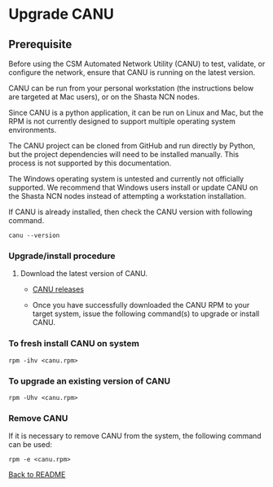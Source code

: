 # Upgrade CANU

## Prerequisite

Before using the CSM Automated Network Utility (CANU) to test, validate, or configure the network, ensure that CANU is running on the latest version.

CANU can be run from your personal workstation (the instructions below are targeted at Mac users), or on the Shasta NCN nodes.

Since CANU is a python application, it can be run on Linux and Mac, but the RPM is not currently designed to support multiple operating system environments.

The CANU project can be cloned from GitHub and run directly by Python, but the project dependencies will need to be installed manually. This process is not supported by this documentation.

The Windows operating system is untested and currently not officially supported.  We recommend that Windows users install or update CANU on the Shasta NCN nodes instead of attempting a workstation installation.

If CANU is already installed, then check the CANU version with following command.

```text
canu --version
```

### Upgrade/install procedure

1. Download the latest version of CANU.  

   * [CANU releases](https://github.com/Cray-HPE/canu/releases)

   * Once you have successfully downloaded the CANU RPM to your target system, issue the following command(s) to upgrade or install CANU.  

### To fresh install CANU on system

```text
rpm -ihv <canu.rpm>
```

### To upgrade an existing version of CANU

```text
rpm -Uhv <canu.rpm>
```

### Remove CANU

If it is necessary to remove CANU from the system, the following command can be used:

```text
rpm -e <canu.rpm>
```

[Back to README](index.md)
